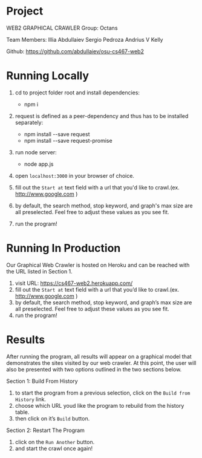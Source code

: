 # Project
WEB2 GRAPHICAL CRAWLER
Group: Octans

Team Members:
Illia Abdullaiev
Sergio Pedroza
Andrius V Kelly

Github: https://github.com/abdullaiev/osu-cs467-web2

# Running Locally

1. cd to project folder root and install dependencies:
     * npm i

2. request is defined as a peer-dependency and thus has to be installed separately:
     * npm install --save request
     * npm install --save request-promise

3. run node server:
     * node app.js

4. open `localhost:3000` in your browser of choice.
5. fill out the `Start at` text field with a url that you'd like to crawl.(ex. http://www.google.com )
6. by default, the search method, stop keyword, and graph's max size are all preselected. Feel free to adjust these values as you see fit.
7. run the program!

# Running In Production
Our Graphical Web Crawler is hosted on Heroku and can be reached with the URL listed in
Section 1.

1. visit URL: https://cs467-web2.herokuapp.com/
2. fill out the `Start at` text field with a url that you’d like to crawl.(ex. http://www.google.com )
3. by default, the search method, stop keyword, and graph’s max size are all preselected. Feel free to adjust these values as you see fit.
4. run the program!

# Results
After running the program, all results will appear on a graphical model that demonstrates the sites
visited by our web crawler. At this point, the user will also be presented with two options
outlined in the two sections below.

Section 1: Build From History
1. to start the program from a previous selection, click on the `Build from History` link.
2. choose which URL youd like the program to rebuild from the history table.
3. then click on it’s `Build` button.

Section 2: Restart The Program
1. click on the `Run Another` button.
2. and start the crawl once again!